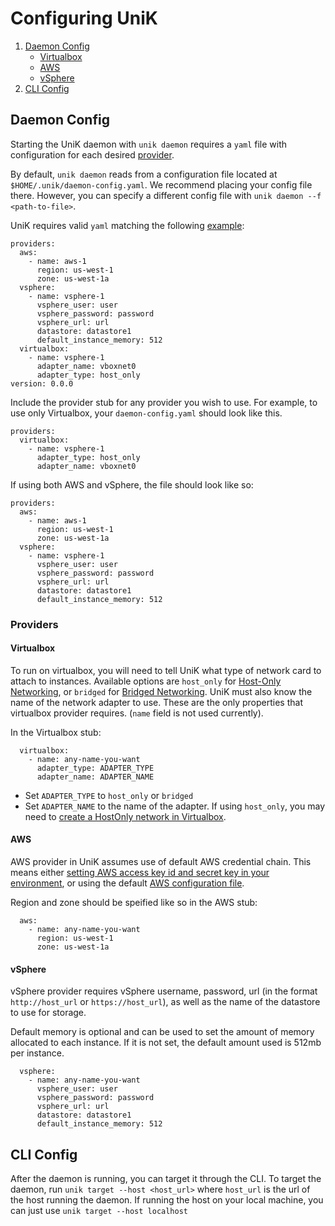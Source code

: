 # Configuring UniK

1. [Daemon Config](configure.md#daemon-config)
    * [Virtualbox](configure.md#virtualbox)
    * [AWS](configure.md#aws)
    * [vSphere](configure.md#vsphere)
3. [CLI Config](configure.md#cli-config)

## Daemon Config
Starting the UniK daemon with `unik daemon` requires a `yaml` file with configuration for each desired [provider](providers/README.md).

By default, `unik daemon` reads from a configuration file located at `$HOME/.unik/daemon-config.yaml`. We recommend placing your config file there. However, you can specify a different config file with `unik daemon --f <path-to-file>`.

UniK requires valid `yaml` matching the following [example](docs/example-daemon-config.yaml):
```
providers:
  aws:
    - name: aws-1
      region: us-west-1
      zone: us-west-1a
  vsphere:
    - name: vsphere-1
      vsphere_user: user
      vsphere_password: password
      vsphere_url: url
      datastore: datastore1
      default_instance_memory: 512
  virtualbox:
    - name: vsphere-1
      adapter_name: vboxnet0
      adapter_type: host_only
version: 0.0.0
```

Include the provider stub for any provider you wish to use. For example, to use only Virtualbox, your `daemon-config.yaml` should look like this.

```
providers:
  virtualbox:
    - name: vsphere-1
      adapter_type: host_only
      adapter_name: vboxnet0
```
If using both AWS and vSphere, the file should look like so:
```
providers:
  aws:
    - name: aws-1
      region: us-west-1
      zone: us-west-1a
  vsphere:
    - name: vsphere-1
      vsphere_user: user
      vsphere_password: password
      vsphere_url: url
      datastore: datastore1
      default_instance_memory: 512
```

### Providers

#### Virtualbox
To run on virtualbox, you will need to tell UniK what type of network card to attach to instances. Available options are `host_only` for [Host-Only Networking](https://www.virtualbox.org/manual/ch06.html#network_hostonly), or `bridged` for [Bridged Networking](https://www.virtualbox.org/manual/ch06.html#network_bridged). UniK must also know the name of the network adapter to use. These are the only properties that virtualbox provider requires. (`name` field is not used currently).

In the Virtualbox stub:
```
  virtualbox:
    - name: any-name-you-want
      adapter_type: ADAPTER_TYPE
      adapter_name: ADAPTER_NAME
```
* Set `ADAPTER_TYPE` to `host_only` or `bridged`
* Set `ADAPTER_NAME` to the name of the adapter. If using `host_only`, you may need to [create a HostOnly network in Virtualbox](http://askubuntu.com/questions/293816/in-virtualbox-how-do-i-set-up-host-only-virtual-machines-that-can-access-the-in).

#### AWS
AWS provider in UniK assumes use of default AWS credential chain. This means either [setting AWS access key id and secret key in your environment](http://docs.aws.amazon.com/aws-sdk-php/v2/guide/credentials.html#environment-credentials), or using the default [AWS configuration file](http://docs.aws.amazon.com/cli/latest/topic/config-vars.html).

Region and zone should be speified like so in the AWS stub:
```
  aws:
    - name: any-name-you-want
      region: us-west-1
      zone: us-west-1a
```

#### vSphere
vSphere provider requires vSphere username, password, url (in the format `http://host_url` or `https://host_url`), as well as the name of the datastore to use for storage.

Default memory is optional and can be used to set the amount of memory allocated to each instance. If it is not set, the default amount used is 512mb per instance.

```
  vsphere:
    - name: any-name-you-want
      vsphere_user: user
      vsphere_password: password
      vsphere_url: url
      datastore: datastore1
      default_instance_memory: 512
```

## CLI Config
After the daemon is running, you can target it through the CLI. To target the daemon, run `unik target --host <host_url>` where `host_url` is the url of the host running the daemon. If running the host on your local machine, you can just use `unik target --host localhost`
